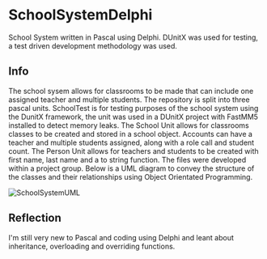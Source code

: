 # SchoolSystemDelphi
School System written in Pascal using Delphi. DUnitX was used for testing, a test driven development methodology was used.

## Info
The school sysem allows for classrooms to be made that can include one assigned teacher and multiple students.
The repository is split into three pascal units. SchoolTest is for testing purposes of the school system using the DunitX framework, the unit was used in a DUnitX project with FastMM5 installed to detect memory leaks.
The School Unit allows for classrooms classes to be created and stored in a school object. Accounts can have a teacher and multiple students assigned, along with a role call and student count.
The Person Unit allows for teachers and students to be created with first name, last name and a to string function.
The files were developed within a project group.
Below is a UML diagram to convey the structure of the classes and their relationships using Object Orientated Programming.

![SchoolSystemUML](https://github.com/user-attachments/assets/1659ff97-0142-471f-a012-aa1b9aa32544)

## Reflection
I'm still very new to Pascal and coding using Delphi and leant about inheritance, overloading and overriding functions.
